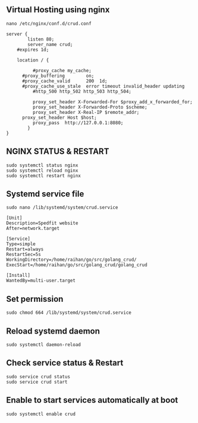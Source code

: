 ## Virtual Hosting using nginx
```
nano /etc/nginx/conf.d/crud.conf
```
```
server {
        listen 80;
        server_name crud;
	#expires 1d;

	location / {

          #proxy_cache my_cache;
	  #proxy_buffering        on;
	  #proxy_cache_valid      200  1d;
	  #proxy_cache_use_stale  error timeout invalid_header updating
          #http_500 http_502 http_503 http_504;

          proxy_set_header X-Forwarded-For $proxy_add_x_forwarded_for;
          proxy_set_header X-Forwarded-Proto $scheme;
          proxy_set_header X-Real-IP $remote_addr;
	  proxy_set_header Host $host;
          proxy_pass  http://127.0.0.1:8080;
        }
}
```

## NGINX STATUS & RESTART
```
sudo systemctl status nginx
sudo systemctl reload nginx
sudo systemctl restart nginx
```

## Systemd service file
```
sudo nano /lib/systemd/system/crud.service
```

```
[Unit]
Description=Spedfit website
After=network.target

[Service]
Type=simple
Restart=always
RestartSec=5s
WorkingDirectory=/home/raihan/go/src/golang_crud/
ExecStart=/home/raihan/go/src/golang_crud/golang_crud

[Install]
WantedBy=multi-user.target
```

## Set permission
```
sudo chmod 664 /lib/systemd/system/crud.service

```

## Reload systemd daemon
```
sudo systemctl daemon-reload
```
## Check service status & Restart 
```
sudo service crud status
sudo service crud start
```

## Enable to start services automatically at boot
```
sudo systemctl enable crud
```